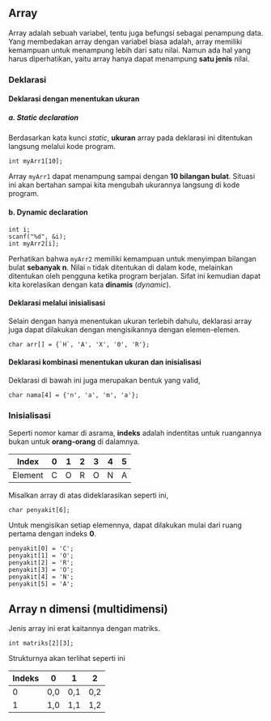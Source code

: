 ## Array

Array adalah sebuah variabel, tentu juga befungsi sebagai penampung data. Yang membedakan array dengan variabel biasa adalah, array memiliki kemampuan untuk menampung lebih dari satu nilai. Namun ada hal yang harus diperhatikan, yaitu array hanya dapat menampung **satu jenis** nilai.

### Deklarasi

#### Deklarasi dengan menentukan ukuran

##### a. Static declaration

Berdasarkan kata kunci *static*, **ukuran** array pada deklarasi ini ditentukan langsung melalui kode program.

```
int myArr1[10];
```
Array `myArr1` dapat menampung sampai dengan **10 bilangan bulat**. Situasi ini akan bertahan sampai kita mengubah ukurannya langsung di kode program.

#### b. Dynamic declaration

```
int i;
scanf("%d", &i);
int myArr2[i];
```

Perhatikan bahwa `myArr2` memiliki kemampuan untuk menyimpan bilangan bulat **sebanyak n**. Nilai `n` tidak ditentukan di dalam kode, melainkan ditentukan oleh pengguna ketika program berjalan. Sifat ini kemudian dapat kita korelasikan dengan kata **dinamis** (*dynamic*).

#### Deklarasi melalui inisialisasi

Selain dengan hanya menentukan ukuran terlebih dahulu, deklarasi array juga dapat dilakukan dengan mengisikannya dengan elemen-elemen.

```
char arr[] = {`H`, 'A', 'X', '0', 'R'};
```


#### Deklarasi kombinasi menentukan ukuran dan inisialisasi

Deklarasi di bawah ini juga merupakan bentuk yang valid,
```
char nama[4] = {'n', 'a', 'm', 'a'};
```

### Inisialisasi


Seperti nomor kamar di asrama, **indeks** adalah indentitas untuk ruangannya bukan untuk **orang-orang** di dalamnya.

|Index|0|1|2|3|4|5|
|---|---|---|---|---|---|---|
|Element | C | O | R | O | N | A |

Misalkan array di atas dideklarasikan seperti ini,

```
char penyakit[6];
```

Untuk mengisikan setiap elemennya, dapat dilakukan mulai dari ruang pertama dengan indeks **0**. 

```
penyakit[0] = 'C';
penyakit[1] = 'O';
penyakit[2] = 'R';
penyakit[3] = 'O';
penyakit[4] = 'N';
penyakit[5] = 'A';
```

## Array n dimensi (multidimensi)

Jenis array ini erat kaitannya dengan matriks.

```
int matriks[2][3];
```

Strukturnya akan terlihat seperti ini

| Indeks | 0 | 1 | 2 |
|---|---|---|---|
| 0 | 0,0 | 0,1 | 0,2 |
| 1 | 1,0 | 1,1 | 1,2 |


